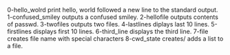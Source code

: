 0-hello_wolrd		print hello, world followed a new line to the standard output.
1-confused_smiley	outputs a confused smiley.
2-hellofile 		outputs contents of passwd.
3-twofiles		outputs two files.
4-lastlines		diplays last 10 lines.
5-firstlines		displays first 10 lines.
6-third_line		displays the third line.
7-file			creates file name with special characters
8-cwd_state		creates/ adds a list to a file.
